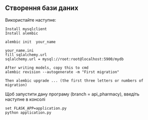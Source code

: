 
## Створення бази даних
Використайте наступне:

```
Install mysqlclient
Install alembic

alembic init  your_name

your_name.ini
fill sqlalchemy.url
sqlalchemy.url = mysql://root:root@localhost:5900/mydb

After writing models, copy this to cmd
alembic revision --autogenerate -m "First migration"

Then alembic upgrade ... (the first three letters or numbers of migration)
```
Щоб запустити дану програму (branch = api_pharmacy), введіть наступне в консолі


``` 
set FLASK_APP=application.py
python application.py
```





